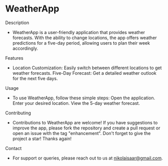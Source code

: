 # WeatherApp
Description
* WeatherApp is a user-friendly application that provides weather forecasts. With the ability to change locations, the app offers weather predictions for a five-day period, allowing users to plan their week accordingly.

Features
* Location Customization: Easily switch between different locations to get weather forecasts.
Five-Day Forecast: Get a detailed weather outlook for the next five days.


Usage
* To use WeatherApp, follow these simple steps:
Open the application.
Enter your desired location.
View the 5-day weather forecast.


Contributing
* Contributions to WeatherApp are welcome! If you have suggestions to improve the app, please fork the repository and create a pull request or open an issue with the tag "enhancement". Don't forget to give the project a star! Thanks again!


Contact
* For support or queries, please reach out to us at nikolaisaar@gmail.com.
